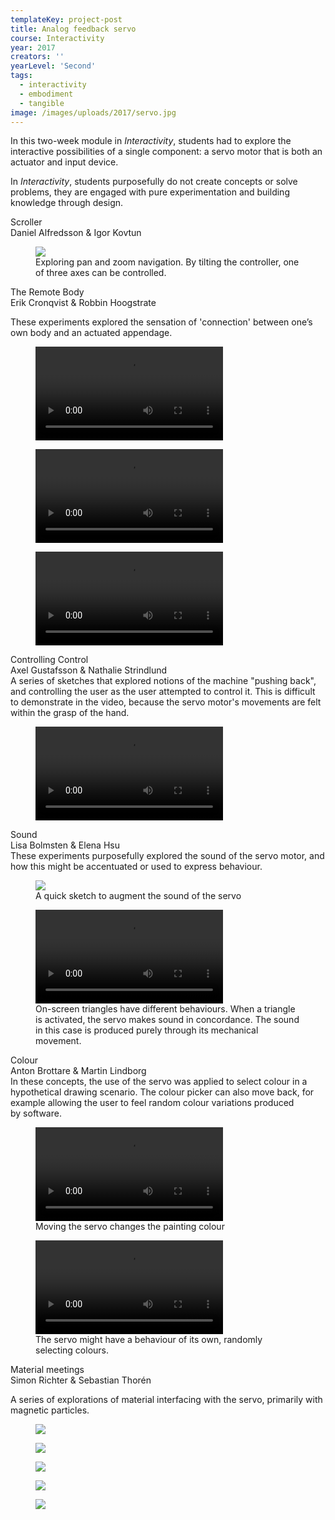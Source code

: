 ```yaml
---
templateKey: project-post
title: Analog feedback servo
course: Interactivity
year: 2017
creators: ''
yearLevel: 'Second'
tags:
  - interactivity
  - embodiment
  - tangible
image: /images/uploads/2017/servo.jpg
---
```


In this two-week module in _Interactivity_, students had to explore the interactive possibilities of a single component: a servo motor that is both an actuator and input device.

In _Interactivity_, students purposefully do not create concepts or solve problems, they are engaged with pure experimentation and building knowledge through design.

<div class="section is-size-6">
<div class="title">Scroller</div>
<div class="subtitle is-uppercase">Daniel Alfredsson & Igor Kovtun</div>
<figure>
<img src="/images/uploads/2017/servo-scroll.gif" />
<figcaption>
Exploring pan and zoom navigation. By tilting the controller, one of three axes can be controlled.
</figcaption>
</figure>
</div>

<div class="section is-size-6">
<div class="title">The Remote Body</div>
<div class="subtitle is-uppercase">Erik Cronqvist & Robbin Hoogstrate</div>

These experiments explored the sensation of 'connection' between one’s own body and an actuated appendage.

<figure><video controls src="/images/uploads/2017/servo-remote-body-3.mp4"></video></figure>
<figure><video controls src="/images/uploads/2017/servo-remote-body-1.mp4"></video></figure>
<figure><video controls src="/images/uploads/2017/servo-remote-body-2.mp4"></video></figure>
</div>

<div class="section is-size-6">
<div class="title">Controlling Control</div>
<div class="subtitle is-uppercase">Axel Gustafsson & Nathalie Strindlund</div>
A series of sketches that explored notions of the machine "pushing back", and controlling the user as the user attempted to control it. This is difficult to demonstrate in the video, because the servo motor's movements are felt within the grasp of the hand.
<figure><video controls src="/images/uploads/2017/servo-controlling-control.mp4"></video></figure>
</div>

<div class="section is-size-6">
<div class="title">Sound</div>
<div class="subtitle is-uppercase">Lisa Bolmsten & Elena Hsu</div>
These experiments purposefully explored the sound of the servo motor, and how this might be accentuated or used to express behaviour.
<figure>
<img src="/images/uploads/2017/servo-sound-1.jpg" />
<figcaption>
A quick sketch to augment the sound of the servo
</figcaption>
</figure>
<figure>
<video controls src="/images/uploads/2017/servo-sound-1.mp4"></video>
<figcaption>
On-screen triangles have different behaviours. When a triangle is activated, the servo makes sound in concordance. The sound in this case is produced purely through its mechanical movement.
</figcaption>
</figure>
</div>

<div class="section is-size-6">
<div class="title">Colour</div>
<div class="subtitle is-uppercase">Anton Brottare & Martin Lindborg</div>
In these concepts, the use of the servo was applied to select colour in a hypothetical drawing scenario. The colour picker can also move back, for example allowing the user to feel random colour variations produced by software.
<figure>
<video controls src="/images/uploads/2017/servo-colour-1.mp4"></video>
<figcaption>
Moving the servo changes the painting colour
</figcaption>
</figure>
<figure>
<video controls src="/images/uploads/2017/servo-colour-2.mp4"></video>
<figcaption>
<figcaption>
The servo might have a behaviour of its own, randomly selecting colours.
</figcaption>
</figure>
</div>

<div class="section is-size-6">
<div class="title">Material meetings</div>
<div class="subtitle is-uppercase">Simon Richter & Sebastian Thorén</div>
<p>A series of explorations of material interfacing with the servo, primarily with magnetic particles.</p>
<figure>
<img src="/images/uploads/2017/servo-mat-1.gif"></figure>
</figure>
<figure>
<img src="/images/uploads/2017/servo-mat-2.gif"></figure>
</figure>
<figure>
<img src="/images/uploads/2017/servo-mat-3.gif">
</figure>
<figure>
<img src="/images/uploads/2017/servo-mat-4.gif">
</figure>
<figure>
<img src="/images/uploads/2017/servo-mat-5.gif">
</figure>
</div>
